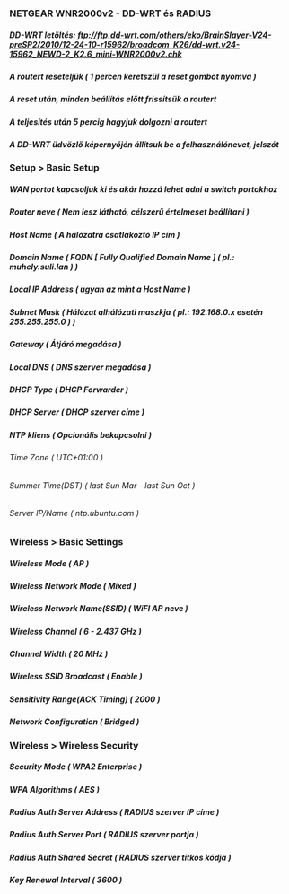### NETGEAR WNR2000v2 - DD-WRT és RADIUS

##### DD-WRT letöltés: ftp://ftp.dd-wrt.com/others/eko/BrainSlayer-V24-preSP2/2010/12-24-10-r15962/broadcom_K26/dd-wrt.v24-15962_NEWD-2_K2.6_mini-WNR2000v2.chk

##### A routert reseteljük ( 1 percen keretszül a reset gombot nyomva )
##### A reset után, minden beállítás előtt frissítsük a routert
##### A teljesítés után 5 percig hagyjuk dolgozni a routert

##### A DD-WRT üdvözlő képernyőjén állítsuk be a felhasználónevet, jelszót

### Setup > Basic Setup

##### WAN portot kapcsoljuk ki és akár hozzá lehet adni a switch portokhoz
##### Router neve ( Nem lesz látható, célszerű értelmeset beállítani )
##### Host Name ( A hálózatra csatlakoztó IP cím )
##### Domain Name ( FQDN [ Fully Qualified Domain Name ] ( pl.: muhely.suli.lan ) )

##### Local IP Address ( ugyan az mint a Host Name )
##### Subnet Mask ( Hálózat alhálózati maszkja ( pl.: 192.168.0.x esetén 255.255.255.0 ) )
##### Gateway ( Átjáró megadása )
##### Local DNS ( DNS szerver megadása )

##### DHCP Type ( DHCP Forwarder )
##### DHCP Server ( DHCP szerver címe )

##### NTP kliens ( Opcionális bekapcsolni )
###### Time Zone ( UTC+01:00 )
###### Summer Time(DST) ( last Sun Mar - last Sun Oct )
###### Server IP/Name ( ntp.ubuntu.com )

### Wireless > Basic Settings

##### Wireless Mode ( AP )
##### Wireless Network Mode ( Mixed )
##### Wireless Network Name(SSID) ( WiFI AP neve )
##### Wireless Channel ( 6 - 2.437 GHz )
##### Channel Width ( 20 MHz )
##### Wireless SSID Broadcast ( Enable )
##### Sensitivity Range(ACK Timing) ( 2000 )
##### Network Configuration ( Bridged )

### Wireless > Wireless Security

##### Security Mode ( WPA2 Enterprise )
##### WPA Algorithms ( AES )
##### Radius Auth Server Address ( RADIUS szerver IP címe )
##### Radius Auth Server Port ( RADIUS szerver portja )
##### Radius Auth Shared Secret ( RADIUS szerver titkos kódja )
##### Key Renewal Interval ( 3600 )
